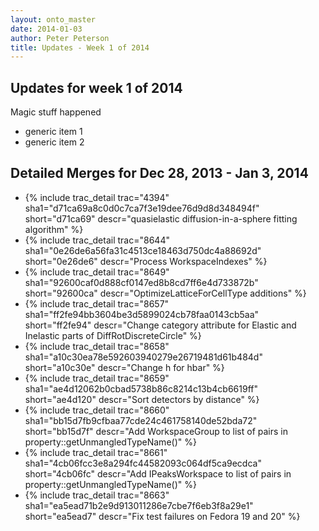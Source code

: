 ```yaml
---
layout: onto_master
date: 2014-01-03
author: Peter Peterson
title: Updates - Week 1 of 2014
---
```

Updates for week 1 of 2014
--------------------------
Magic stuff happened
* generic item 1
* generic item 2

Detailed Merges for Dec 28, 2013 - Jan 3, 2014
----------------------------------------------
* {% include trac_detail trac="4394" sha1="d71ca69a8c0d0c7ca7f3e19dee76d9d8d348494f" short="d71ca69" descr="quasielastic diffusion-in-a-sphere fitting algorithm" %}
* {% include trac_detail trac="8644" sha1="0e26de6a56fa31c4513ce18463d750dc4a88692d" short="0e26de6" descr="Process WorkspaceIndexes" %}
* {% include trac_detail trac="8649" sha1="92600caf0d888cf0147ed8b8cd7ff6e4d733872b" short="92600ca" descr="OptimizeLatticeForCellType additions" %}
* {% include trac_detail trac="8657" sha1="ff2fe94bb3604be3d5899024cb78faa0143cb5aa" short="ff2fe94" descr="Change category attribute for Elastic and Inelastic parts of DiffRotDiscreteCircle" %}
* {% include trac_detail trac="8658" sha1="a10c30ea78e592603940279e26719481d61b484d" short="a10c30e" descr="Change h for hbar" %}
* {% include trac_detail trac="8659" sha1="ae4d12062b0cbad5738b86c8214c13b4cb6619ff" short="ae4d120" descr="Sort detectors by distance" %}
* {% include trac_detail trac="8660" sha1="bb15d7fb9cfbaa77cde24c461758140de52bda72" short="bb15d7f" descr="Add WorkspaceGroup to list of pairs in property::getUnmangledTypeName()" %}
* {% include trac_detail trac="8661" sha1="4cb06fcc3e8a294fc44582093c064df5ca9ecdca" short="4cb06fc" descr="Add IPeaksWorkspace to list of pairs in property::getUnmangledTypeName()" %}
* {% include trac_detail trac="8663" sha1="ea5ead71b2e9d913011286e7cbe7f6eb3f8a29e1" short="ea5ead7" descr="Fix test failures on Fedora 19 and 20" %}
